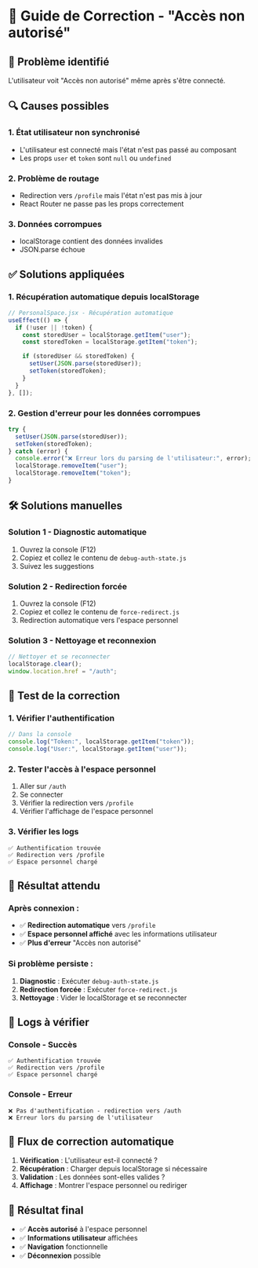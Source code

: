 # 🚫 Guide de Correction - "Accès non autorisé"

## 🚨 **Problème identifié**

L'utilisateur voit "Accès non autorisé" même après s'être connecté.

## 🔍 **Causes possibles**

### **1. État utilisateur non synchronisé**

- L'utilisateur est connecté mais l'état n'est pas passé au composant
- Les props `user` et `token` sont `null` ou `undefined`

### **2. Problème de routage**

- Redirection vers `/profile` mais l'état n'est pas mis à jour
- React Router ne passe pas les props correctement

### **3. Données corrompues**

- localStorage contient des données invalides
- JSON.parse échoue

## ✅ **Solutions appliquées**

### **1. Récupération automatique depuis localStorage**

```javascript
// PersonalSpace.jsx - Récupération automatique
useEffect(() => {
  if (!user || !token) {
    const storedUser = localStorage.getItem("user");
    const storedToken = localStorage.getItem("token");

    if (storedUser && storedToken) {
      setUser(JSON.parse(storedUser));
      setToken(storedToken);
    }
  }
}, []);
```

### **2. Gestion d'erreur pour les données corrompues**

```javascript
try {
  setUser(JSON.parse(storedUser));
  setToken(storedToken);
} catch (error) {
  console.error("❌ Erreur lors du parsing de l'utilisateur:", error);
  localStorage.removeItem("user");
  localStorage.removeItem("token");
}
```

## 🛠️ **Solutions manuelles**

### **Solution 1 - Diagnostic automatique**

1. Ouvrez la console (F12)
2. Copiez et collez le contenu de `debug-auth-state.js`
3. Suivez les suggestions

### **Solution 2 - Redirection forcée**

1. Ouvrez la console (F12)
2. Copiez et collez le contenu de `force-redirect.js`
3. Redirection automatique vers l'espace personnel

### **Solution 3 - Nettoyage et reconnexion**

```javascript
// Nettoyer et se reconnecter
localStorage.clear();
window.location.href = "/auth";
```

## 🧪 **Test de la correction**

### **1. Vérifier l'authentification**

```javascript
// Dans la console
console.log("Token:", localStorage.getItem("token"));
console.log("User:", localStorage.getItem("user"));
```

### **2. Tester l'accès à l'espace personnel**

1. Aller sur `/auth`
2. Se connecter
3. Vérifier la redirection vers `/profile`
4. Vérifier l'affichage de l'espace personnel

### **3. Vérifier les logs**

```
✅ Authentification trouvée
✅ Redirection vers /profile
✅ Espace personnel chargé
```

## 🎯 **Résultat attendu**

### **Après connexion :**

- ✅ **Redirection automatique** vers `/profile`
- ✅ **Espace personnel affiché** avec les informations utilisateur
- ✅ **Plus d'erreur** "Accès non autorisé"

### **Si problème persiste :**

1. **Diagnostic** : Exécuter `debug-auth-state.js`
2. **Redirection forcée** : Exécuter `force-redirect.js`
3. **Nettoyage** : Vider le localStorage et se reconnecter

## 📝 **Logs à vérifier**

### **Console - Succès**

```
✅ Authentification trouvée
✅ Redirection vers /profile
✅ Espace personnel chargé
```

### **Console - Erreur**

```
❌ Pas d'authentification - redirection vers /auth
❌ Erreur lors du parsing de l'utilisateur
```

## 🔄 **Flux de correction automatique**

1. **Vérification** : L'utilisateur est-il connecté ?
2. **Récupération** : Charger depuis localStorage si nécessaire
3. **Validation** : Les données sont-elles valides ?
4. **Affichage** : Montrer l'espace personnel ou rediriger

## 🎉 **Résultat final**

- ✅ **Accès autorisé** à l'espace personnel
- ✅ **Informations utilisateur** affichées
- ✅ **Navigation** fonctionnelle
- ✅ **Déconnexion** possible
